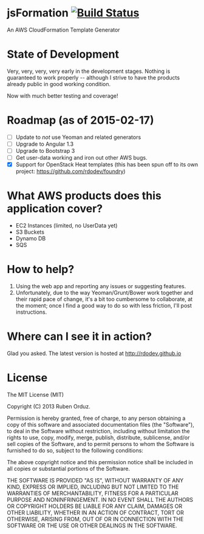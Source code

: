 jsFormation  [![Build Status](https://travis-ci.org/rdodev/jsFormation.png?branch=master)](https://travis-ci.org/rdodev/jsFormation)
===========

An AWS CloudFormation Template Generator

State of Development
===========
Very, very, very, very early in the development stages. Nothing is guaranteed to work properly -- although I strive to have the products already public in good working condition.

Now with much better testing and coverage!

Roadmap (as of 2015-02-17)
===========
 
 - [ ] Update to _not_ use Yeoman and related generators
 - [ ] Upgrade to Angular 1.3
 - [ ] Upgrade to Bootstrap 3
 - [ ] Get user-data working and iron out other AWS bugs.
 - [x] Support for OpenStack Heat templates (this has been spun off to its own project: https://github.com/rdodev/foundry)

What AWS products does this application cover?
===========

* EC2 Instances (limited, no UserData yet)
* S3 Buckets
* Dynamo DB
* SQS

How to help?
============
1. Using the web app and reporting any issues or suggesting features.
2. Unfortunately, due to the way Yeoman/Grunt/Bower work together and their rapid pace of change, it's a bit too cumbersome to collaborate, at the moment; once I find a good way to do so with less friction, I'll post instructions.

Where can I see it in action?
===========
Glad you asked. The latest version is hosted at http://rdodev.github.io

License
===========
The MIT License (MIT)

Copyright (C) 2013 Ruben Orduz.

Permission is hereby granted, free of charge, to any person obtaining a copy of this software and associated documentation files (the "Software"), to deal in the Software without restriction, including without limitation the rights to use, copy, modify, merge, publish, distribute, sublicense, and/or sell copies of the Software, and to permit persons to whom the Software is furnished to do so, subject to the following conditions:

The above copyright notice and this permission notice shall be included in all copies or substantial portions of the Software.

THE SOFTWARE IS PROVIDED "AS IS", WITHOUT WARRANTY OF ANY KIND, EXPRESS OR IMPLIED, INCLUDING BUT NOT LIMITED TO THE WARRANTIES OF MERCHANTABILITY, FITNESS FOR A PARTICULAR PURPOSE AND NONINFRINGEMENT. IN NO EVENT SHALL THE AUTHORS OR COPYRIGHT HOLDERS BE LIABLE FOR ANY CLAIM, DAMAGES OR OTHER LIABILITY, WHETHER IN AN ACTION OF CONTRACT, TORT OR OTHERWISE, ARISING FROM, OUT OF OR IN CONNECTION WITH THE SOFTWARE OR THE USE OR OTHER DEALINGS IN THE SOFTWARE.
